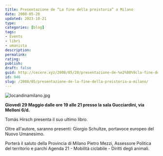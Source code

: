 ```yaml
---
title: Presentazione de “La fine della preistoria” a Milano
date: 2008-05-20
updated: 2023-10-21
type: 
categories: [blog]
tags:
- Events
- libri
- umanista
description: 
permalink: 
rating: 
publish: 
draft: false
guid: http://cecere.xyz/2008/05/20/presentazione-de-%e2%80%9cla-fine-della-preistoria%e2%80%9d-a-milano/
id: 946
slug: /2008/05/presentazione-de-la-fine-della-preistoria-a-milano/
---
```


![locandinamilano.jpg](http://cecere.xyz/wp-content/uploads/sites/3/2008/05/locandinamilano.jpg)

**Giovedi 29 Maggio dalle ore 19 alle 21 presso la sala Gucciardini, via Melloni 6/d.**

Tomás Hirsch presenta il suo ultimo libro.
  
Oltre all'autore, saranno presenti: Giorgio Schultze, portavoce europeo del Nuovo Umanesimo.

Porterà il saluto della Provincia di Milano Pietro Mezzi, Assessore Politica del territorio e parchi Agenda 21 - Mobilità ciclabile - Diritti degli animali.
